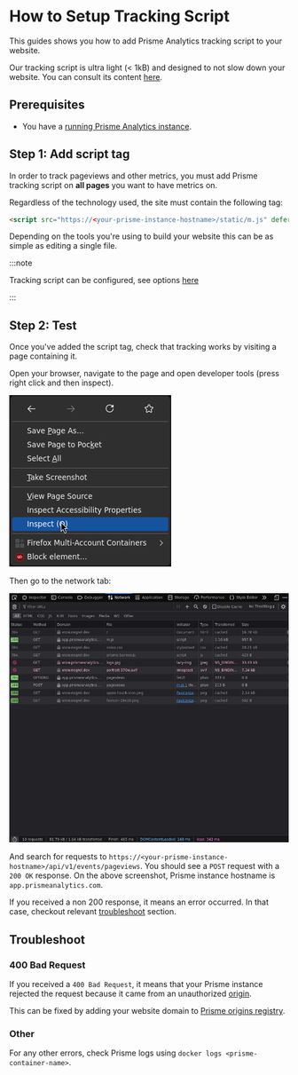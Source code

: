 # How to Setup Tracking Script

This guides shows you how to add Prisme Analytics tracking script to your
website.

Our tracking script is ultra light (< 1kB) and designed to not slow down your
website. You can consult its content
[here](https://github.com/prismelabs/analytics/blob/master/tracker).

## Prerequisites

- You have a [running Prisme Analytics instance](./self-host-prisme-docker.md).

## Step 1: Add script tag

In order to track pageviews and other metrics, you must add Prisme tracking
script on **all pages** you want to have metrics on.

Regardless of the technology used, the site must contain the following tag:

```html
<script src="https://<your-prisme-instance-hostname>/static/m.js" defer></script>
```

Depending on the tools you're using to build your website this can be as simple
as editing a single file.

:::note

Tracking script can be configured, see options
[here](../references/tracking-script.md#configuration-options)

:::

## Step 2: Test

Once you've added the script tag, check that tracking works by visiting a page
containing it.

Open your browser, navigate to the page and open developer tools (press right
click and then inspect).

![right click popup](./images/open_dev_tools.jpg)

Then go to the network tab:

![firefox devtools](./images/dev_tools.jpg)

And search for requests to
`https://<your-prisme-instance-hostname>/api/v1/events/pageviews`. You should
see a `POST` request with a `200 OK` response. On the above screenshot, Prisme
instance hostname is `app.prismeanalytics.com`.

If you received a non 200 response, it means an error occurred. In that case,
checkout relevant [troubleshoot](#troubleshoot) section.

## Troubleshoot

### 400 Bad Request

If you received a `400 Bad Request`, it means that your Prisme instance rejected
the request because it came from an unauthorized
[origin](https://developer.mozilla.org/en-US/docs/Web/HTTP/Headers/Origin).

This can be fixed by adding your website domain to
[Prisme origins registry](../references/server/default-mode.md#origin-registry-options).

### Other

For any other errors, check Prisme logs using
`docker logs <prisme-container-name>`.
